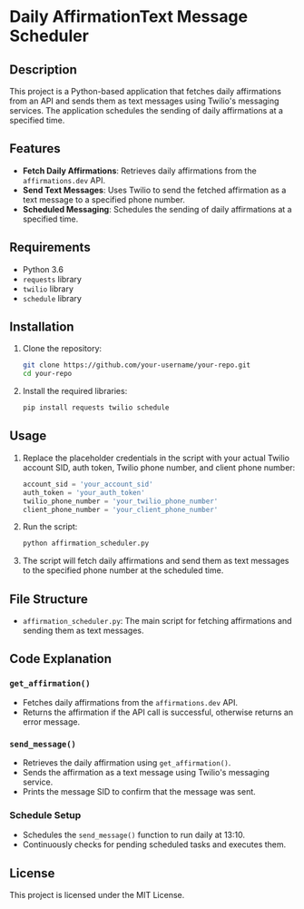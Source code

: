 # Daily AffirmationText Message Scheduler

## Description

This project is a Python-based application that fetches daily affirmations from an API and sends them as text messages using Twilio's messaging services. The application schedules the sending of daily affirmations at a specified time.

## Features

- **Fetch Daily Affirmations**: Retrieves daily affirmations from the `affirmations.dev` API.
- **Send Text Messages**: Uses Twilio to send the fetched affirmation as a text message to a specified phone number.
- **Scheduled Messaging**: Schedules the sending of daily affirmations at a specified time.

## Requirements

- Python 3.6
- `requests` library
- `twilio` library
- `schedule` library

## Installation

1. Clone the repository:
    ```sh
    git clone https://github.com/your-username/your-repo.git
    cd your-repo
    ```

2. Install the required libraries:
    ```sh
    pip install requests twilio schedule
    ```

## Usage

1. Replace the placeholder credentials in the script with your actual Twilio account SID, auth token, Twilio phone number, and client phone number:
    ```python
    account_sid = 'your_account_sid'
    auth_token = 'your_auth_token'
    twilio_phone_number = 'your_twilio_phone_number'
    client_phone_number = 'your_client_phone_number'
    ```

2. Run the script:
    ```sh
    python affirmation_scheduler.py
    ```

3. The script will fetch daily affirmations and send them as text messages to the specified phone number at the scheduled time.

## File Structure

- `affirmation_scheduler.py`: The main script for fetching affirmations and sending them as text messages.

## Code Explanation

### `get_affirmation()`
- Fetches daily affirmations from the `affirmations.dev` API.
- Returns the affirmation if the API call is successful, otherwise returns an error message.

### `send_message()`
- Retrieves the daily affirmation using `get_affirmation()`.
- Sends the affirmation as a text message using Twilio's messaging service.
- Prints the message SID to confirm that the message was sent.

### Schedule Setup
- Schedules the `send_message()` function to run daily at 13:10.
- Continuously checks for pending scheduled tasks and executes them.

## License

This project is licensed under the MIT License.
